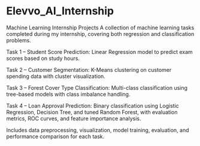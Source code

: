 # Elevvo_AI_Internship
Machine Learning Internship Projects
A collection of machine learning tasks completed during my internship, covering both regression and classification problems.

Task 1 – Student Score Prediction: Linear Regression model to predict exam scores based on study hours.

Task 2 – Customer Segmentation: K-Means clustering on customer spending data with cluster visualization.

Task 3 – Forest Cover Type Classification: Multi-class classification using tree-based models with class imbalance handling.

Task 4 – Loan Approval Prediction: Binary classification using Logistic Regression, Decision Tree, and tuned Random Forest, with evaluation metrics, ROC curves, and feature importance analysis.

Includes data preprocessing, visualization, model training, evaluation, and performance comparison for each task.
